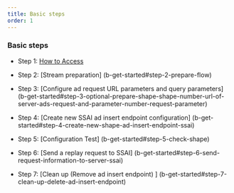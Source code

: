 ```yaml
---
title: Basic steps
order: 1
---
```


### Basic steps

- Step 1:
  [How to Access](b-get-started#Step-1-Access-System-Sigma-Dynamic-Ads-Insert)

- Step 2:
  [Stream preparation] (b-get-started#step-2-prepare-flow)

- Step 3:
  [Configure ad request URL parameters and query parameters] (b-get-started#step-3-optional-prepare-shape-shape-number-url-of-server-ads-request-and-parameter-number-request-parameter)

- Step 4:
  [Create new SSAI ad insert endpoint configuration] (b-get-started#step-4-create-new-shape-ad-insert-endpoint-ssai)

- Step 5:
  [Configuration Test] (b-get-started#step-5-check-shape)

- Step 6:
  [Send a replay request to SSAI] (b-get-started#step-6-send-request-information-to-server-ssai)

- Step 7:
  [Clean up (Remove ad insert endpoint) ] (b-get-started#step-7-clean-up-delete-ad-insert-endpoint)
